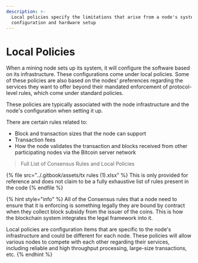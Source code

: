 ```yaml
---
description: >-
  Local policies specify the limitations that arise from a node's system
  configuration and hardware setup
---
```


# Local Policies

When a mining node sets up its system, it will configure the software based on its infrastructure. These configurations come under local policies. Some of these policies are also based on the nodes' preferences regarding the services they want to offer beyond their mandated enforcement of protocol-level rules, which come under standard policies.

These policies are typically associated with the node infrastructure and the node's configuration when setting it up.&#x20;

There are certain rules related to:&#x20;

* Block and transaction sizes that the node can support
* Transaction fees
* How the node validates the transaction and blocks received from other participating nodes via the Bitcoin server network&#x20;

> Full List of Consensus Rules and Local Policies&#x20;

{% file src="../.gitbook/assets/tx rules (1).xlsx" %}
This is only provided for reference and does not claim to be a fully exhaustive list of rules present in the code
{% endfile %}

{% hint style="info" %}
All of the Consensus rules that a node need to ensure that it is enforcing is something legally they are bound by contract when they collect block subsidy from the issuer of the coins. This is how the blockchain system integrates the legal framework into it.

Local policies are configuration items that are specific to the node's infrastructure and could be different for each node. These policies will allow various nodes to compete with each other regarding their services, including reliable and high throughput processing, large-size transactions, etc.
{% endhint %}
